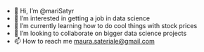 - 👋 Hi, I’m @mariSatyr
- 👀 I’m interested in getting a job in data science
- 🌱 I’m currently learning how to do cool things with stock prices
- 💞️ I’m looking to collaborate on bigger data science projects
- 📫 How to reach me     maura.sateriale@gmail.com

<!---
mariSatyr/mariSatyr is a ✨ special ✨ repository because its `README.md` (this file) appears on your GitHub profile.
You can click the Preview link to take a look at your changes.
--->
